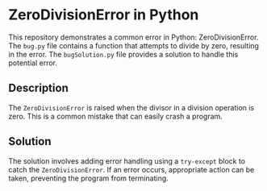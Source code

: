 # ZeroDivisionError in Python
This repository demonstrates a common error in Python: ZeroDivisionError. The `bug.py` file contains a function that attempts to divide by zero, resulting in the error. The `bugSolution.py` file provides a solution to handle this potential error.

## Description
The `ZeroDivisionError` is raised when the divisor in a division operation is zero.  This is a common mistake that can easily crash a program. 

## Solution
The solution involves adding error handling using a `try-except` block to catch the `ZeroDivisionError`.  If an error occurs, appropriate action can be taken, preventing the program from terminating.